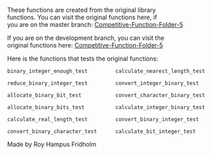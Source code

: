 
These  functions  are  created  from  the  original  library  
functions. You can visit the  original  functions  here,  if  
you are on the master branch: [Competitive-Function-Folder-5](https://github.com/H4PE0N/Competitive-Programming/tree/master/Competitive-Program-Folder/Competitive-Functions-Folder-5)

If you are on the development  branch,  you  can  visit  the  
original functions here: [Competitive-Function-Folder-5](https://github.com/H4PE0N/Competitive-Programming/tree/development/Competitive-Program-Folder/Competitive-Functions-Folder-5)

Here is the functions that  tests  the  original  functions:

```
binary_integer_enough_test         calculate_nearest_length_test

reduce_binary_integer_test         convert_integer_binary_test

allocate_binary_bit_test           convert_character_binary_test

allocate_binary_bits_test          calculate_integer_binary_test

calculate_real_length_test         convert_binary_integer_test

convert_binary_character_test      calculate_bit_integer_test
```

Made by Roy Hampus Fridholm
